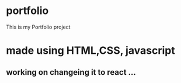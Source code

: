 # portfolio

This is my Portfolio project

# made using HTML,CSS, javascript

## working on changeing it to react ...
